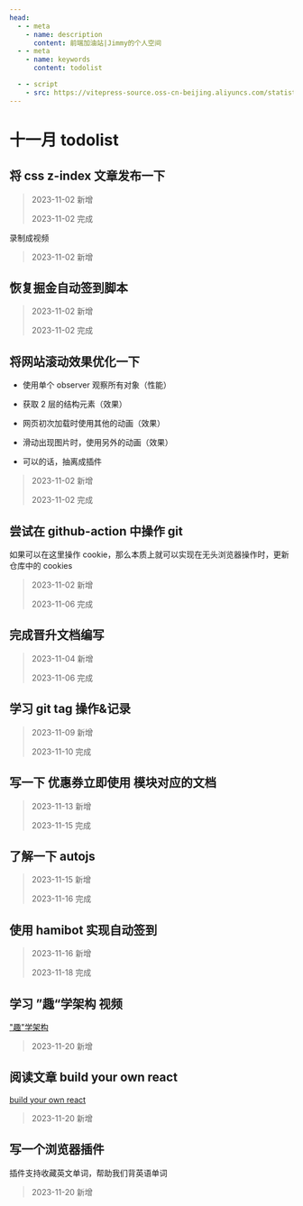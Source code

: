 ```yaml
---
head:
  - - meta
    - name: description
      content: 前端加油站|Jimmy的个人空间
  - - meta
    - name: keywords
      content: todolist

  - - script
    - src: https://vitepress-source.oss-cn-beijing.aliyuncs.com/statistics.js
---
```


# 十一月 todolist

## 将 css z-index 文章发布一下

> 2023-11-02 新增
>
> 2023-11-02 完成

录制成视频

> 2023-11-02 新增

## 恢复掘金自动签到脚本

> 2023-11-02 新增
>
> 2023-11-02 完成

## 将网站滚动效果优化一下

- 使用单个 observer 观察所有对象（性能）

- 获取 2 层的结构元素（效果）

- 网页初次加载时使用其他的动画（效果）

- 滑动出现图片时，使用另外的动画（效果）

- 可以的话，抽离成插件

> 2023-11-02 新增
>
> 2023-11-02 完成

## 尝试在 github-action 中操作 git

如果可以在这里操作 cookie，那么本质上就可以实现在无头浏览器操作时，更新仓库中的 cookies

> 2023-11-02 新增
>
> 2023-11-06 完成

## 完成晋升文档编写

> 2023-11-04 新增
>
> 2023-11-06 完成

## 学习 git tag 操作&记录

> 2023-11-09 新增
>
> 2023-11-10 完成

## 写一下 优惠券立即使用 模块对应的文档

> 2023-11-13 新增
>
> 2023-11-15 完成

## 了解一下 autojs

> 2023-11-15 新增
>
> 2023-11-16 完成

## 使用 hamibot 实现自动签到

> 2023-11-16 新增
>
> 2023-11-18 完成

## 学习 ”趣“学架构 视频

["趣"学架构](https://www.bilibili.com/video/BV1mw411X7ZK/?spm_id_from=333.1007.top_right_bar_window_default_collection.content.click)

> 2023-11-20 新增

## 阅读文章 build your own react

[build your own react](https://pomb.us/build-your-own-react/)

> 2023-11-20 新增

## 写一个浏览器插件

插件支持收藏英文单词，帮助我们背英语单词

> 2023-11-20 新增
